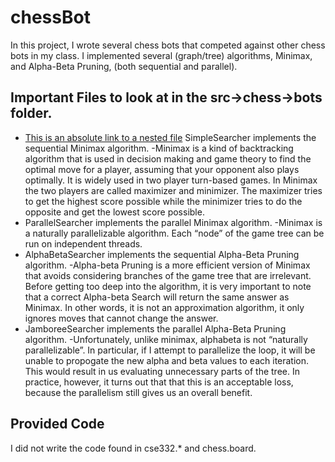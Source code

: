# chessBot

In this project, I wrote several chess bots that competed against other chess bots in my class. I implemented several (graph/tree) algorithms,  Minimax, and Alpha-Beta Pruning, (both sequential and parallel).

## Important Files to look at in the src->chess->bots folder.

- [This is an absolute link to a nested file](https://github.com/alexismacaskilll/chessBot/blob/master/src/chess/bots/SimpleSearcher.java) SimpleSearcher implements the sequential Minimax algorithm. 
      -Minimax is a kind of backtracking algorithm that is used in decision making and game theory to find the optimal move for a player, assuming that your opponent also plays optimally. It is widely used in two player turn-based games. In Minimax the two players are called maximizer and minimizer. The maximizer tries to get the highest score possible while the minimizer tries to do the opposite and get the lowest score possible.
- ParallelSearcher implements the parallel Minimax algorithm.
      -Minimax is a naturally parallelizable algorithm. Each “node” of the game tree can be run on independent threads. 
- AlphaBetaSearcher implements the sequential Alpha-Beta Pruning algorithm. 
      -Alpha-beta Pruning is a more efficient version of Minimax that avoids considering branches of the game tree that are irrelevant. Before getting too deep into the algorithm, it is very important to note that a correct Alpha-beta Search will return the same answer as Minimax. In other words, it is not an approximation algorithm, it only ignores moves that cannot change the answer.
- JamboreeSearcher implements the parallel Alpha-Beta Pruning algorithm.
      -Unfortunately, unlike minimax, alphabeta is not “naturally parallelizable”. In particular, if I attempt to parallelize the loop, it will be unable to propogate the new alpha and beta values to each iteration. This would result in us evaluating unnecessary parts of the tree. In practice, however, it turns out that that this is an acceptable loss, because the parallelism still gives us an overall benefit.

## Provided Code

I did not write the code found in cse332.* and chess.board.
